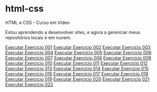 # html-css

HTML e CSS - Curso em Video

Estou aprendendo a desenvolver sites, e agora a gerenciar meus repositórios locais e em nuvem.

<a href="https://matheusdevb.github.io/html-css/modulo01/exercicios/ex001">Executar Exercicio 001</a>
<a href="https://matheusdevb.github.io/html-css/modulo01/exercicios/ex002">Executar Exercicio 002</a>
<a href="https://matheusdevb.github.io/html-css/modulo01/exercicios/ex003">Executar Exercicio 003</a>
<a href="https://matheusdevb.github.io/html-css/modulo01/exercicios/ex004">Executar Exercicio 004</a>
<a href="https://matheusdevb.github.io/html-css/modulo01/exercicios/ex005">Executar Exercicio 005</a>
<a href="https://matheusdevb.github.io/html-css/modulo01/exercicios/ex006">Executar Exercicio 006</a>
<a href="https://matheusdevb.github.io/html-css/modulo01/exercicios/ex007">Executar Exercicio 007</a>
<a href="https://matheusdevb.github.io/html-css/modulo01/exercicios/ex008">Executar Exercicio 008</a>
<a href="https://matheusdevb.github.io/html-css/modulo01/exercicios/ex009">Executar Exercicio 009</a>
<a href="https://matheusdevb.github.io/html-css/modulo01/exercicios/ex010">Executar Exercicio 010</a>
<a href="https://matheusdevb.github.io/html-css/modulo01/exercicios/ex011">Executar Exercicio 011</a>
<a href="https://matheusdevb.github.io/html-css/modulo01/exercicios/ex012">Executar Exercicio 012</a>
<a href="https://matheusdevb.github.io/html-css/modulo01/exercicios/ex013">Executar Exercicio 013</a>
<a href="https://matheusdevb.github.io/html-css/modulo01/exercicios/ex014">Executar Exercicio 014</a>
<a href="https://matheusdevb.github.io/html-css/modulo01/exercicios/ex015">Executar Exercicio 015</a>
<a href="https://matheusdevb.github.io/html-css/modulo01/exercicios/ex016">Executar Exercicio 016</a>
<a href="https://matheusdevb.github.io/html-css/modulo01/exercicios/ex017">Executar Exercicio 017</a>
<a href="https://matheusdevb.github.io/html-css/modulo01/exercicios/ex018">Executar Exercicio 018</a>
<a href="https://matheusdevb.github.io/html-css/modulo01/exercicios/ex019">Executar Exercicio 019</a>
<a href="https://matheusdevb.github.io/html-css/modulo01/exercicios/ex020">Executar Exercicio 020</a>
<a href="https://matheusdevb.github.io/html-css/modulo01/exercicios/ex021">Executar Exercicio 021</a>
<a href="https://matheusdevb.github.io/html-css/modulo01/exercicios/ex022">Executar Exercicio 022</a>
